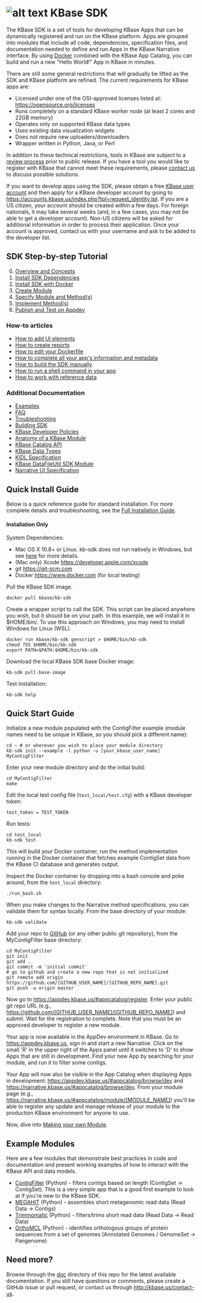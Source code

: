 # ![alt text](https://avatars2.githubusercontent.com/u/1263946?v=3&s=84 "KBase") KBase SDK

The KBase SDK is a set of tools for developing KBase Apps that can be dynamically registered and run on the KBase platform.  Apps are grouped into modules that include all code, dependencies, specification files, and documentation needed to define and run Apps in the KBase Narrative interface.  By using [Docker](https://www.docker.com) combined with the KBase App Catalog, you can build and run a new "Hello World!" App in KBase in minutes.

There are still some general restrictions that will gradually be lifted as the SDK and KBase platform are refined.  The current requirements for KBase apps are:
  		  
- Licensed under one of the OSI-approved licenses listed at: https://opensource.org/licenses
- Runs completely on a standard KBase worker node (at least 2 cores and 22GB memory)
- Operates only on supported KBase data types
- Uses existing data visualization widgets
- Does not require new uploaders/downloaders
- Wrapper written in Python, Java, or Perl

In addition to these technical restrictions, tools in KBase are subject to a [review process](https://github.com/kbase/project_guides/blob/master/SDK_Guidelines.md) prior to public release. If you have a tool you would like to register with KBase that cannot meet these requirements, please <a href="http://kbase.us/contact-us">contact us</a> to discuss possible solutions.

If you want to develop apps using the SDK, please obtain a free [KBase user account](http://kbase.us/sign-up-for-a-kbase-account/) and then apply for a KBase developer account by going to https://accounts.kbase.us/index.php?tpl=request_identity.tpl.
If you are a US citizen, your account should be created within a few days. For foreign nationals, it may take several weeks (and, in a few cases, you may not be able to get a developer account). Non-US citizens will be asked for additional information in order to process their application.
Once your account is approved, contact us with your username and ask to be added to the developer list.


## <A NAME="steps"></A>SDK Step-by-step Tutorial
0. [Overview and Concepts](doc/tutorial/overview.md)
1. [Install SDK Dependencies](doc/tutorial/dependencies.md)
2. [Install SDK with Docker](doc/tutorial/dockerized_install.md)
3. [Create Module](doc/tutorial/create_module.md)
4. [Specify Module and Method(s)](doc/tutorial/edit_module.md)
5. [Implement Method(s)](doc/tutorial/impl_methods.md)
6. [Publish and Test on Appdev](doc/tutorial/publish.md)

### How-to articles
* [How to add UI elements](doc/howto/add_ui_elements.md)
* [How to create reports](doc/howto/create_a_report.md)
* [How to edit your Dockerfile](doc/howto/edit_your_dockerfile.md)
* [How to complete all your app's information and metadata](doc/howto/out_app_information.md)
* [How to build the SDK manually](doc/howto/manual_build.md)
* [How to run a shell command in your app](doc/howto/run_a_shell_command.md)
* [How to work with reference data](doc/howto/work_with_reference_data.md)

### Additional Documentation
- [Examples](#examples)
- [FAQ](doc/FAQ.md)
- [Troubleshooting](doc/kb_sdk_troubleshooting.md)
- [Building SDK](doc/building_sdk.md)
- [KBase Developer Policies](https://github.com/kbase/project_guides/blob/master/SDK_Guidelines.md)
- [Anatomy of a KBase Module](doc/module_overview.md)
- [KBase Catalog API](https://github.com/kbase/catalog/blob/master/catalog.spec)
- [KBase Data Types](https://narrative.kbase.us/#catalog/datatypes)
- [KIDL Specification](doc/KIDL_specification.md)
- [KBase DataFileUtil SDK Module](https://github.com/kbaseapps/DataFileUtil/blob/master/README.md)
- [Narrative UI Specification](doc/NarrativeUIAppSpecification.pdf)


## Quick Install Guide

Below is a quick reference guide for standard installation.  For more complete details and troubleshooting, see the [Full Installation Guide](doc/kb_sdk_dependencies.md).

#### Installation Only

System Dependencies:

- Mac OS X 10.8+ or Linux. kb-sdk does not run natively in Windows, but see [here](doc/FAQ.md#windows) for more details.
- (Mac only) Xcode https://developer.apple.com/xcode
- git https://git-scm.com
- Docker https://www.docker.com (for local testing)


Pull the KBase SDK image.

    docker pull kbase/kb-sdk

Create a wrapper script to call the SDK.  This script can be placed anywhere you wish, but it should be
on your path.  In this example, we will install it in $HOME/bin/.  To use this approach on Windows, you may need to install Windows for Linux (WSL).

    docker run kbase/kb-sdk genscript > $HOME/bin/kb-sdk
    chmod 755 $HOME/bin/kb-sdk
    export PATH=$PATH:$HOME/bin/kb-sdk

Download the local KBase SDK base Docker image:

    kb-sdk pull-base-image

Test installation:

    kb-sdk help


## Quick Start Guide

Initialize a new module populated with the ContigFilter example (module names need to be unique in KBase, so you should pick a different name):

    cd ~ # or wherever you wish to place your module directory
    kb-sdk init --example -l python -u [your_kbase_user_name] MyContigFilter

Enter your new module directory and do the initial build:

    cd MyContigFilter
    make

Edit the local test config file (`test_local/test.cfg`) with a KBase developer token:

    test_token = TEST_TOKEN

Run tests:

    cd test_local
    kb-sdk test

This will build your Docker container, run the method implementation running in the Docker container that fetches example ContigSet data from the KBase CI database and generates output.

Inspect the Docker container by dropping into a bash console and poke around, from the `test_local` directory:

    ./run_bash.sh

When you make changes to the Narrative method specifications, you can validate them for syntax locally.  From the base directory of your module:

    kb-sdk validate

Add your repo to [GitHub](http://github.com) (or any other public git repository), from the MyContigFilter base directory:

    cd MyContigFilter
    git init
    git add .
    git commit -m 'initial commit'
    # go to github and create a new repo that is not initialized
    git remote add origin https://github.com/[GITHUB_USER_NAME]/[GITHUB_REPO_NAME].git
    git push -u origin master

Now go to https://appdev.kbase.us/#appcatalog/register.  Enter your public git repo URL (e.g., https://github.com/[GITHUB_USER_NAME]/[GITHUB_REPO_NAME]) and submit.  Wait for the registration to complete.  Note that you must be an approved developer to register a new module.

Your app is now available in the AppDev environment in KBase. Go to https://appdev.kbase.us, sign in and start a new Narrative.  Click on the small 'R' in the upper right of the Apps panel until it switches to 'D' to show Apps that are still in development.  Find your new App by searching for your module, and run it to filter some contigs.

Your App will now also be visible in the App Catalog when displaying Apps in development: https://appdev.kbase.us/#appcatalog/browse/dev and https://narrative.kbase.us/#appcatalog/browse/dev.  From your module page (e.g., https://narrative.kbase.us/#appcatalog/module/[MODULE_NAME]) you'll be able to register any update and manage release of your module to the production KBase environment for anyone to use.

Now, dive into [Making your own Module](doc/kb_sdk_dependencies.md).


## <A NAME="examples"></A>Example Modules

Here are a few modules that demonstrate best practices in code and documentation and present working examples of how to interact with the KBase API and data models.

 - [ContigFilter](https://github.com/msneddon/ContigFilter) (Python) - filters contigs based on length (ContigSet -> ContigSet). This is a very simple app that is a good first example to look at if you're new to the KBase SDK.
 - [MEGAHIT](https://github.com/kbaseapps/kb_megahit) (Python) - assembles short metagenomic read data (Read Data -> Contigs)
 - [Trimmomatic](https://github.com/kbaseapps/kb_trimmomatic) (Python) - filters/trims short read data (Read Data -> Read Data)
 - [OrthoMCL](https://github.com/kbaseapps/PangenomeOrthomcl) (Python) - identifies orthologous groups of protein sequences from a set of genomes (Annotated Genomes / GenomeSet -> Pangenome)


## Need more?

Browse through the [doc](doc/) directory of this repo for the latest available documentation.  If you still have questions or comments, please create a GitHub issue or pull request, or contact us through http://kbase.us/contact-us.
